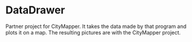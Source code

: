 # DataDrawer

Partner project for CityMapper. It takes the data made by that program and plots it on a map. The resulting pictures are with the CityMapper project.
